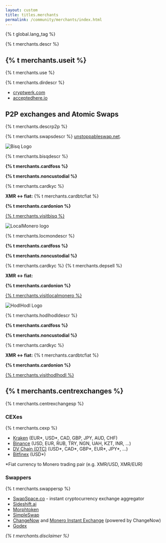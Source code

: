 ```yaml
---
layout: custom
title: titles.merchants
permalink: /community/merchants/index.html
---
```

{% t global.lang_tag %}
<section class="container">
  <div class="merchants site-wrap">
    <div class="text-center container description">
      <p>{% t merchants.descr %}</p>
    </div>
    <div class="full col-lg-12 col-md-12 col-sm-12 col-xs-12">
      <div class="info-block">
        <h2>{% t merchants.useit %}</h2>
        <p>{% t merchants.use %}</p>
        <p>{% t merchants.dirdescr %}</p>
        <ul class="logo">
          <li><a href="https://cryptwerk.com/pay-with/xmr/">cryptwerk.com</a></li>
          <li><a href="https://www.acceptedhere.io/catalog/currency/xmr/">acceptedhere.io</a></li>
        </ul>
      </div>
    </div>
    <div class="full col-lg-12 col-md-12 col-sm-12 col-xs-12">
      <div class="info-block">
        <h2>P2P exchanges and Atomic Swaps</h2>
        <p>{% t merchants.descrp2p %}</p>
        <p>{% t merchants.swapsdescr %} <a href="https://unstoppableswap.net/">unstoppableswap.net</a>.</p>
      </div>
    </div>
    <div class="row">
      <div class="left half no-pad-sm col-lg-6 col-md-6 col-sm-12 col-xs-12">
        <div class="info-block">
          <div class="center-xs">
            <img class="merch" src="/img/merchants/bisq.svg" alt="Bisq Logo" title="Bisq">
            <p>{% t merchants.bisqdescr %}</p>
          </div>
          <div>
            <p><b>{% t merchants.cardfoss %}</b> <span class="check"></span></p>
            <p><b>{% t merchants.noncustodial %}</b> <span class="check"></span></p>
            <p>{% t merchants.cardkyc %} <span class="check"></span></p>
            <p><b>XMR &#8596; fiat:</b> <span class="cross"></span> {% t merchants.cardbtcfiat %}</p>
            <p><b>{% t merchants.cardonion %}</b> <span class="cross"></span></p>
          </div>
          <div class="center-xs">
          <p><a href="https://bisq.network/" class="btn-link btn-fixed btn-primary-top">{% t merchants.visitbisq %}</a></p>
          </div>
        </div>
      </div>
      <div class="right half no-pad-sm col-lg-6 col-md-6 col-sm-12 col-xs-12">
        <div class="info-block">
          <div class="center-xs">
            <img class="merch" src="/img/merchants/localmonero.png" alt="LocalMonero logo" title="LocalMonero">
            <p>{% t merchants.locmondescr %}</p>
          </div>
          <div>
            <p><b>{% t merchants.cardfoss %}</b> <span class="cross"></span></p>
            <p><b>{% t merchants.noncustodial %}</b> <span class="cross"></span></p>
            <p>{% t merchants.cardkyc %} {% t merchants.depsell %}</p>
            <p><b>XMR &#8596; fiat:</b> <span class="check"></span></p>
            <p><b>{% t merchants.cardonion %}</b> <span class="check"></span></p>
          </div>
          <div class="center-xs">
            <p><a href="https://localmonero.co" class="btn-link btn-fixed btn-primary-top">{% t merchants.visitlocalmonero %}</a></p>
          </div>
        </div>
      </div>
      <div class="left half no-pad-sm col-lg-6 col-md-6 col-sm-12 col-xs-12">
        <div class="info-block">
          <div class="center-xs">
            <img class="merch" src="/img/merchants/hodlhodl.jpg" alt="HodlHodl Logo" title="HodlHodl">
            <p>{% t merchants.hodlhodldescr %}</p>
          </div>
          <div>
            <p><b>{% t merchants.cardfoss %}</b> <span class="cross"></span></p>
            <p><b>{% t merchants.noncustodial %}</b> <span class="check"></span></p>
            <p>{% t merchants.cardkyc %} <span class="check"></span></p>
            <p><b>XMR &#8596; fiat:</b> <span class="cross"></span> {% t merchants.cardbtcfiat %}</p>
            <p><b>{% t merchants.cardonion %}</b> <span class="cross"></span></p>
          </div>
          <div class="center-xs">
            <p><a href="https://hodlhodl.com" class="btn-link btn-fixed btn-primary-top">{% t merchants.visithodlhodl %}</a></p>
          </div>
        </div>
      </div>
    </div>
    <div class="full col-lg-12 col-md-12 col-sm-12 col-xs-12">
      <div class="info-block">
        <h2>{% t merchants.centrexchanges %}</h2>
        <p>{% t merchants.centrexchangesp %}</p>
        <h3>CEXes</h3>
        <p>{% t merchants.cexp %}</p>
        <ul class="logo">
            <li><a href="https://www.kraken.com/">Kraken</a> (EUR*, USD*, CAD, GBP, JPY, AUD, CHF)</li>
            <li><a href="https://www.binance.com/trade.html?symbol=XMR_BTC">Binance</a> (USD, EUR, RUB, TRY, NGN, UAH, KZT, INR, ...)</li>
            <li><a href="https://dvchain.co/">DV Chain (OTC)</a> (USD*, CAD*, GBP*, EUR*, JPY*, ...)</li>
            <li><a href="https://www.bitfinex.com/">Bitfinex</a> (USD*)</li>
          </ul>
          <p>*Fiat currency to Monero trading pair (e.g. XMR/USD, XMR/EUR)</p>
        <h3>Swappers</h3>
        <p>{% t merchants.swappersp %}</p>
        <ul class="logo">
            <li><a href="https://https://swapspace.co/">SwapSpace.co</a> - instant cryptocurrency exchange aggregator</li>
            <li><a href="https://sideshift.ai/">Sideshift.ai</a></li>
            <li><a href="https://www.morphtoken.com/">Morphtoken</a></li>
            <li><a href="https://simpleswap.io/">SimpleSwap</a></li>
            <li><a href="https://changenow.io/">ChangeNow</a> and <a href="https://https://xmrexchange.io/">Monero Instant Exchange</a> (powered by ChangeNow)</li>
            <li><a href="https://godex.io/">Godex</a></li>
          </ul>
      </div>
    </div>
    <div class="text-center container description">
      <p><em>{% t merchants.disclaimer %}</em></p>
    </div>
  </div>
</section>
